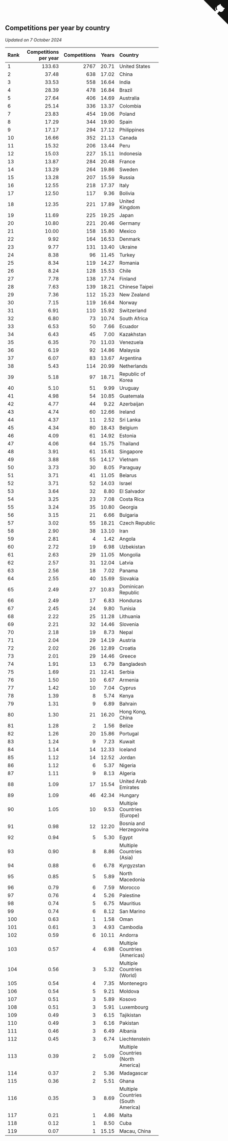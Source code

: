 ## Competitions per year by country

*Updated on  7 October 2024*

| Rank | Competitions per year | Competitions | Years | Country |
| :--- | ---: | ---: | ---: | :--- |
| 1 | 133.63 | 2767 | 20.71 | United States |
| 2 | 37.48 | 638 | 17.02 | China |
| 3 | 33.53 | 558 | 16.64 | India |
| 4 | 28.39 | 478 | 16.84 | Brazil |
| 5 | 27.64 | 406 | 14.69 | Australia |
| 6 | 25.14 | 336 | 13.37 | Colombia |
| 7 | 23.83 | 454 | 19.06 | Poland |
| 8 | 17.29 | 344 | 19.90 | Spain |
| 9 | 17.17 | 294 | 17.12 | Philippines |
| 10 | 16.66 | 352 | 21.13 | Canada |
| 11 | 15.32 | 206 | 13.44 | Peru |
| 12 | 15.03 | 227 | 15.11 | Indonesia |
| 13 | 13.87 | 284 | 20.48 | France |
| 14 | 13.29 | 264 | 19.86 | Sweden |
| 15 | 13.28 | 207 | 15.59 | Russia |
| 16 | 12.55 | 218 | 17.37 | Italy |
| 17 | 12.50 | 117 | 9.36 | Bolivia |
| 18 | 12.35 | 221 | 17.89 | United Kingdom |
| 19 | 11.69 | 225 | 19.25 | Japan |
| 20 | 10.80 | 221 | 20.46 | Germany |
| 21 | 10.00 | 158 | 15.80 | Mexico |
| 22 | 9.92 | 164 | 16.53 | Denmark |
| 23 | 9.77 | 131 | 13.40 | Ukraine |
| 24 | 8.38 | 96 | 11.45 | Turkey |
| 25 | 8.34 | 119 | 14.27 | Romania |
| 26 | 8.24 | 128 | 15.53 | Chile |
| 27 | 7.78 | 138 | 17.74 | Finland |
| 28 | 7.63 | 139 | 18.21 | Chinese Taipei |
| 29 | 7.36 | 112 | 15.23 | New Zealand |
| 30 | 7.15 | 119 | 16.64 | Norway |
| 31 | 6.91 | 110 | 15.92 | Switzerland |
| 32 | 6.80 | 73 | 10.74 | South Africa |
| 33 | 6.53 | 50 | 7.66 | Ecuador |
| 34 | 6.43 | 45 | 7.00 | Kazakhstan |
| 35 | 6.35 | 70 | 11.03 | Venezuela |
| 36 | 6.19 | 92 | 14.86 | Malaysia |
| 37 | 6.07 | 83 | 13.67 | Argentina |
| 38 | 5.43 | 114 | 20.99 | Netherlands |
| 39 | 5.18 | 97 | 18.71 | Republic of Korea |
| 40 | 5.10 | 51 | 9.99 | Uruguay |
| 41 | 4.98 | 54 | 10.85 | Guatemala |
| 42 | 4.77 | 44 | 9.22 | Azerbaijan |
| 43 | 4.74 | 60 | 12.66 | Ireland |
| 44 | 4.37 | 11 | 2.52 | Sri Lanka |
| 45 | 4.34 | 80 | 18.43 | Belgium |
| 46 | 4.09 | 61 | 14.92 | Estonia |
| 47 | 4.06 | 64 | 15.75 | Thailand |
| 48 | 3.91 | 61 | 15.61 | Singapore |
| 49 | 3.88 | 55 | 14.17 | Vietnam |
| 50 | 3.73 | 30 | 8.05 | Paraguay |
| 51 | 3.71 | 41 | 11.05 | Belarus |
| 52 | 3.71 | 52 | 14.03 | Israel |
| 53 | 3.64 | 32 | 8.80 | El Salvador |
| 54 | 3.25 | 23 | 7.08 | Costa Rica |
| 55 | 3.24 | 35 | 10.80 | Georgia |
| 56 | 3.15 | 21 | 6.66 | Bulgaria |
| 57 | 3.02 | 55 | 18.21 | Czech Republic |
| 58 | 2.90 | 38 | 13.10 | Iran |
| 59 | 2.81 | 4 | 1.42 | Angola |
| 60 | 2.72 | 19 | 6.98 | Uzbekistan |
| 61 | 2.63 | 29 | 11.05 | Mongolia |
| 62 | 2.57 | 31 | 12.04 | Latvia |
| 63 | 2.56 | 18 | 7.02 | Panama |
| 64 | 2.55 | 40 | 15.69 | Slovakia |
| 65 | 2.49 | 27 | 10.83 | Dominican Republic |
| 66 | 2.49 | 17 | 6.83 | Honduras |
| 67 | 2.45 | 24 | 9.80 | Tunisia |
| 68 | 2.22 | 25 | 11.28 | Lithuania |
| 69 | 2.21 | 32 | 14.46 | Slovenia |
| 70 | 2.18 | 19 | 8.73 | Nepal |
| 71 | 2.04 | 29 | 14.19 | Austria |
| 72 | 2.02 | 26 | 12.89 | Croatia |
| 73 | 2.01 | 29 | 14.46 | Greece |
| 74 | 1.91 | 13 | 6.79 | Bangladesh |
| 75 | 1.69 | 21 | 12.41 | Serbia |
| 76 | 1.50 | 10 | 6.67 | Armenia |
| 77 | 1.42 | 10 | 7.04 | Cyprus |
| 78 | 1.39 | 8 | 5.74 | Kenya |
| 79 | 1.31 | 9 | 6.89 | Bahrain |
| 80 | 1.30 | 21 | 16.20 | Hong Kong, China |
| 81 | 1.28 | 2 | 1.56 | Belize |
| 82 | 1.26 | 20 | 15.86 | Portugal |
| 83 | 1.24 | 9 | 7.23 | Kuwait |
| 84 | 1.14 | 14 | 12.33 | Iceland |
| 85 | 1.12 | 14 | 12.52 | Jordan |
| 86 | 1.12 | 6 | 5.37 | Nigeria |
| 87 | 1.11 | 9 | 8.13 | Algeria |
| 88 | 1.09 | 17 | 15.54 | United Arab Emirates |
| 89 | 1.09 | 46 | 42.34 | Hungary |
| 90 | 1.05 | 10 | 9.53 | Multiple Countries (Europe) |
| 91 | 0.98 | 12 | 12.20 | Bosnia and Herzegovina |
| 92 | 0.94 | 5 | 5.30 | Egypt |
| 93 | 0.90 | 8 | 8.86 | Multiple Countries (Asia) |
| 94 | 0.88 | 6 | 6.78 | Kyrgyzstan |
| 95 | 0.85 | 5 | 5.89 | North Macedonia |
| 96 | 0.79 | 6 | 7.59 | Morocco |
| 97 | 0.76 | 4 | 5.26 | Palestine |
| 98 | 0.74 | 5 | 6.75 | Mauritius |
| 99 | 0.74 | 6 | 8.12 | San Marino |
| 100 | 0.63 | 1 | 1.58 | Oman |
| 101 | 0.61 | 3 | 4.93 | Cambodia |
| 102 | 0.59 | 6 | 10.11 | Andorra |
| 103 | 0.57 | 4 | 6.98 | Multiple Countries (Americas) |
| 104 | 0.56 | 3 | 5.32 | Multiple Countries (World) |
| 105 | 0.54 | 4 | 7.35 | Montenegro |
| 106 | 0.54 | 5 | 9.21 | Moldova |
| 107 | 0.51 | 3 | 5.89 | Kosovo |
| 108 | 0.51 | 3 | 5.91 | Luxembourg |
| 109 | 0.49 | 3 | 6.15 | Tajikistan |
| 110 | 0.49 | 3 | 6.16 | Pakistan |
| 111 | 0.46 | 3 | 6.49 | Albania |
| 112 | 0.45 | 3 | 6.74 | Liechtenstein |
| 113 | 0.39 | 2 | 5.09 | Multiple Countries (North America) |
| 114 | 0.37 | 2 | 5.36 | Madagascar |
| 115 | 0.36 | 2 | 5.51 | Ghana |
| 116 | 0.35 | 3 | 8.69 | Multiple Countries (South America) |
| 117 | 0.21 | 1 | 4.86 | Malta |
| 118 | 0.12 | 1 | 8.50 | Cuba |
| 119 | 0.07 | 1 | 15.15 | Macau, China |


<a href="https://github.com/JustinTimeCuber/wca_statistics" class="github-corner" aria-label="View source on Github"><svg width="80" height="80" viewBox="0 0 250 250" style="fill:#151513; color:#fff; position: absolute; top: 0; border: 0; right: 0;" aria-hidden="true"><path d="M0,0 L115,115 L130,115 L142,142 L250,250 L250,0 Z"></path><path d="M128.3,109.0 C113.8,99.7 119.0,89.6 119.0,89.6 C122.0,82.7 120.5,78.6 120.5,78.6 C119.2,72.0 123.4,76.3 123.4,76.3 C127.3,80.9 125.5,87.3 125.5,87.3 C122.9,97.6 130.6,101.9 134.4,103.2" fill="currentColor" style="transform-origin: 130px 106px;" class="octo-arm"></path><path d="M115.0,115.0 C114.9,115.1 118.7,116.5 119.8,115.4 L133.7,101.6 C136.9,99.2 139.9,98.4 142.2,98.6 C133.8,88.0 127.5,74.4 143.8,58.0 C148.5,53.4 154.0,51.2 159.7,51.0 C160.3,49.4 163.2,43.6 171.4,40.1 C171.4,40.1 176.1,42.5 178.8,56.2 C183.1,58.6 187.2,61.8 190.9,65.4 C194.5,69.0 197.7,73.2 200.1,77.6 C213.8,80.2 216.3,84.9 216.3,84.9 C212.7,93.1 206.9,96.0 205.4,96.6 C205.1,102.4 203.0,107.8 198.3,112.5 C181.9,128.9 168.3,122.5 157.7,114.1 C157.9,116.9 156.7,120.9 152.7,124.9 L141.0,136.5 C139.8,137.7 141.6,141.9 141.8,141.8 Z" fill="currentColor" class="octo-body"></path></svg></a><style>.github-corner:hover .octo-arm{animation:octocat-wave 560ms ease-in-out}@keyframes octocat-wave{0%,100%{transform:rotate(0)}20%,60%{transform:rotate(-25deg)}40%,80%{transform:rotate(10deg)}}@media (max-width:500px){.github-corner:hover .octo-arm{animation:none}.github-corner .octo-arm{animation:octocat-wave 560ms ease-in-out}}</style>
